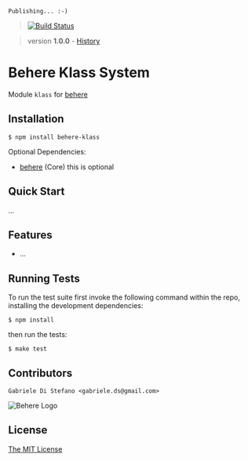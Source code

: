     Publishing... :-)

> [![Build Status](https://secure.travis-ci.org/behere/behere-klass.png)](http://travis-ci.org/behere/behere-klass)

> version
**1.0.0** - [History](https://github.com/behere/behere-klass/blob/master/HISTORY.md)


# Behere Klass System

  Module `klass` for [behere](http://github.com/behere/behere)

## Installation

    $ npm install behere-klass

  Optional Dependencies:

  * [behere](http://github.com/behere/behere) (Core) this is optional

## Quick Start

 ...

## Features

  * ...

## Running Tests

To run the test suite first invoke the following command within the repo, installing the development dependencies:

    $ npm install

then run the tests:

    $ make test

## Contributors

```
Gabriele Di Stefano <gabriele.ds@gmail.com>
```

![Behere Logo](https://github.com/behere/behere-klass/raw/master/docs/behere_logo.png)

## License 

[The MIT License](https://github.com/behere/behere-klass/blob/master/LICENSE)